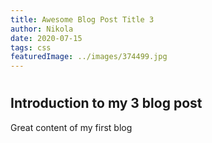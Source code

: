 ```yaml
---
title: Awesome Blog Post Title 3
author: Nikola
date: 2020-07-15
tags: css
featuredImage: ../images/374499.jpg
---
```


#
## Introduction to my 3 blog post

Great content of my first blog